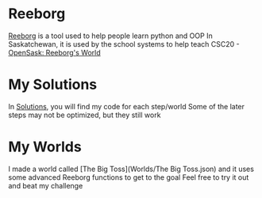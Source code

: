# Reeborg
[Reeborg](https://reeborg.ca/index_en.html) is a tool used to help people learn python and OOP
In Saskatchewan, it is used by the school systems to help teach CSC20 - [OpenSask: Reeborg's World](http://opensask.ca/reeborg/?lang=en&mode=python)

# My Solutions
In [Solutions](Solutions), you will find my code for each step/world
Some of the later steps may not be optimized, but they still work

# My Worlds
I made a world called [The Big Toss](Worlds/The Big Toss.json) and it uses some advanced Reeborg functions to get to the goal
Feel free to try it out and beat my challenge
